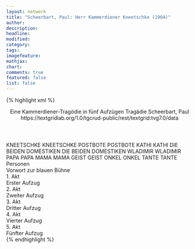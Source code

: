 ```yaml
---
layout: network
title: "Scheerbart, Paul: Herr Kammerdiener Kneetschke (1904)"
author:
description:
headline:
modified:
category:
tags:
imagefeature:
mathjax:
chart:
comments: true
featured: false
list: false
---
```

{% highlight xml %}
<?xml-model href="https://raw.githubusercontent.com/DLiNa/project/master/rules/lina.rnc"?><?xml-model href="https://raw.githubusercontent.com/DLiNa/project/master/rules/lina.sch"?>
<play xmlns="http://lina.digital">
  <header>
    <title>Herr Kammerdiener Kneetschke</title>
  	<subtitle>Eine Kammerdiener-Tragödie in fünf Aufzügen</subtitle>
  	<genretitle>Tragädie</genretitle>
    <author>Scheerbart, Paul</author>
  	<date when="1904" type="print"/>
  	<source>https://textgridlab.org/1.0/tgcrud-public/rest/textgrid:tvg7.0/data</source>
  </header>
  <personae>
    <character>
      <name>KNEETSCHKE</name>
      <alias xml:id="kneetschke">
        <name>KNEETSCHKE</name>
      </alias>
    </character>
    <character>
      <name>POSTBOTE</name>
      <alias xml:id="postbote">
        <name>POSTBOTE</name>
      </alias>
    </character>
    <character>
      <name>KATHI</name>
      <alias xml:id="kathi">
        <name>KATHI</name>
      </alias>
    </character>
    <character>
      <name>DIE BEIDEN DOMESTIKEN</name>
      <alias xml:id="die_beiden_domestiken">
        <name>DIE BEIDEN DOMESTIKEN</name>
      </alias>
    </character>
    <character>
      <name>WLADIMIR</name>
      <alias xml:id="wladimir">
        <name>WLADIMIR</name>
      </alias>
    </character>
    <character>
      <name>PAPA</name>
      <alias xml:id="papa">
        <name>PAPA</name>
      </alias>
    </character>
    <character>
      <name>MAMA</name>
      <alias xml:id="mama">
        <name>MAMA</name>
      </alias>
    </character>
    <character>
      <name>GEIST</name>
      <alias xml:id="geist">
        <name>GEIST</name>
      </alias>
    </character>
    <character>
      <name>ONKEL</name>
      <alias xml:id="onkel">
        <name>ONKEL</name>
      </alias>
    </character>
    <character>
      <name>TANTE</name>
      <alias xml:id="tante">
        <name>TANTE</name>
      </alias>
    </character>
  </personae>
  <text>
    <div>
      <head>Personen</head>
    </div>
    <div>
      <head>Vorwort zur blauen Bühne</head>
    </div>
    <div>
      <head>1. Akt</head>
      <div>
        <head>Erster Aufzug</head>
        <sp who="#kneetschke">
          <amount n="10" unit="speech_acts"/>
          <amount n="141" unit="words"/>
          <amount n="7" unit="lines"/>
          <amount n="814" unit="chars"/>
        </sp>
        <sp who="#postbote">
          <amount n="6" unit="speech_acts"/>
          <amount n="67" unit="words"/>
          <amount n="5" unit="lines"/>
          <amount n="378" unit="chars"/>
        </sp>
        <sp who="#kathi">
          <amount n="6" unit="speech_acts"/>
          <amount n="127" unit="words"/>
          <amount n="4" unit="lines"/>
          <amount n="715" unit="chars"/>
        </sp>
        <sp who="#die_beiden_domestiken">
          <amount n="2" unit="speech_acts"/>
          <amount n="2" unit="words"/>
          <amount n="2" unit="lines"/>
          <amount n="6" unit="chars"/>
        </sp>
        <sp who="#papa #wladimir">
          <amount n="1" unit="speech_acts"/>
          <amount n="1" unit="words"/>
          <amount n="1" unit="lines"/>
          <amount n="6" unit="chars"/>
        </sp>
        <sp who="#wladimir">
          <amount n="8" unit="speech_acts"/>
          <amount n="79" unit="words"/>
          <amount n="8" unit="lines"/>
          <amount n="385" unit="chars"/>
        </sp>
        <sp who="#papa">
          <amount n="9" unit="speech_acts"/>
          <amount n="114" unit="words"/>
          <amount n="5" unit="lines"/>
          <amount n="710" unit="chars"/>
        </sp>
      </div>
    </div>
    <div>
      <head>2. Akt</head>
      <div>
        <head>Zweiter Aufzug</head>
        <sp who="#kneetschke">
          <amount n="3" unit="speech_acts"/>
          <amount n="48" unit="words"/>
          <amount n="2" unit="lines"/>
          <amount n="295" unit="chars"/>
        </sp>
        <sp who="#kathi">
          <amount n="9" unit="speech_acts"/>
          <amount n="91" unit="words"/>
          <amount n="8" unit="lines"/>
          <amount n="498" unit="chars"/>
        </sp>
        <sp who="#mama">
          <amount n="8" unit="speech_acts"/>
          <amount n="86" unit="words"/>
          <amount n="7" unit="lines"/>
          <amount n="501" unit="chars"/>
        </sp>
        <sp who="#papa">
          <amount n="10" unit="speech_acts"/>
          <amount n="114" unit="words"/>
          <amount n="7" unit="lines"/>
          <amount n="701" unit="chars"/>
        </sp>
        <sp who="#wladimir">
          <amount n="4" unit="speech_acts"/>
          <amount n="103" unit="words"/>
          <amount n="1" unit="lines"/>
          <amount n="597" unit="chars"/>
        </sp>
      </div>
    </div>
    <div>
      <head>3. Akt</head>
      <div>
        <head>Dritter Aufzug</head>
        <sp who="#wladimir">
          <amount n="2" unit="speech_acts"/>
          <amount n="12" unit="words"/>
          <amount n="2" unit="lines"/>
          <amount n="93" unit="chars"/>
        </sp>
        <sp who="#kneetschke">
          <amount n="8" unit="speech_acts"/>
          <amount n="195" unit="words"/>
          <amount n="4" unit="lines"/>
          <amount n="1114" unit="chars"/>
        </sp>
        <sp who="#kathi">
          <amount n="1" unit="speech_acts"/>
          <amount n="16" unit="words"/>
          <amount n="1" unit="lines"/>
          <amount n="85" unit="chars"/>
        </sp>
        <sp who="#papa">
          <amount n="3" unit="speech_acts"/>
          <amount n="24" unit="words"/>
          <amount n="3" unit="lines"/>
          <amount n="146" unit="chars"/>
        </sp>
        <sp who="#mama">
          <amount n="3" unit="speech_acts"/>
          <amount n="45" unit="words"/>
          <amount n="2" unit="lines"/>
          <amount n="279" unit="chars"/>
        </sp>
        <sp who="#kathi #wladimir">
          <amount n="1" unit="speech_acts"/>
          <amount n="2" unit="words"/>
          <amount n="1" unit="lines"/>
          <amount n="11" unit="chars"/>
        </sp>
        <sp who="#geist">
          <amount n="1" unit="speech_acts"/>
          <amount n="9" unit="words"/>
          <amount n="1" unit="lines"/>
          <amount n="52" unit="chars"/>
        </sp>
      </div>
    </div>
    <div>
      <head>4. Akt</head>
      <div>
        <head>Vierter Aufzug</head>
        <sp who="#postbote">
          <amount n="5" unit="speech_acts"/>
          <amount n="36" unit="words"/>
          <amount n="5" unit="lines"/>
          <amount n="199" unit="chars"/>
        </sp>
        <sp who="#kneetschke">
          <amount n="14" unit="speech_acts"/>
          <amount n="141" unit="words"/>
          <amount n="12" unit="lines"/>
          <amount n="676" unit="chars"/>
        </sp>
        <sp who="#onkel">
          <amount n="11" unit="speech_acts"/>
          <amount n="45" unit="words"/>
          <amount n="11" unit="lines"/>
          <amount n="282" unit="chars"/>
        </sp>
        <sp who="#tante">
          <amount n="11" unit="speech_acts"/>
          <amount n="52" unit="words"/>
          <amount n="10" unit="lines"/>
          <amount n="334" unit="chars"/>
        </sp>
        <sp who="#kathi">
          <amount n="1" unit="speech_acts"/>
          <amount n="34" unit="words"/>
          <amount n="218" unit="chars"/>
        </sp>
      </div>
    </div>
    <div>
      <head>5. Akt</head>
      <div>
        <head>Fünfter Aufzug</head>
        <sp who="#wladimir">
          <amount n="13" unit="speech_acts"/>
          <amount n="94" unit="words"/>
          <amount n="13" unit="lines"/>
          <amount n="522" unit="chars"/>
        </sp>
        <sp who="#kneetschke">
          <amount n="13" unit="speech_acts"/>
          <amount n="173" unit="words"/>
          <amount n="9" unit="lines"/>
          <amount n="962" unit="chars"/>
        </sp>
        <sp who="#kathi">
          <amount n="6" unit="speech_acts"/>
          <amount n="59" unit="words"/>
          <amount n="4" unit="lines"/>
          <amount n="377" unit="chars"/>
        </sp>
        <sp who="#papa">
          <amount n="5" unit="speech_acts"/>
          <amount n="66" unit="words"/>
          <amount n="3" unit="lines"/>
          <amount n="417" unit="chars"/>
        </sp>
        <sp who="#mama">
          <amount n="4" unit="speech_acts"/>
          <amount n="24" unit="words"/>
          <amount n="4" unit="lines"/>
          <amount n="130" unit="chars"/>
        </sp>
      </div>
    </div>
  </text>
</play>
{% endhighlight %}